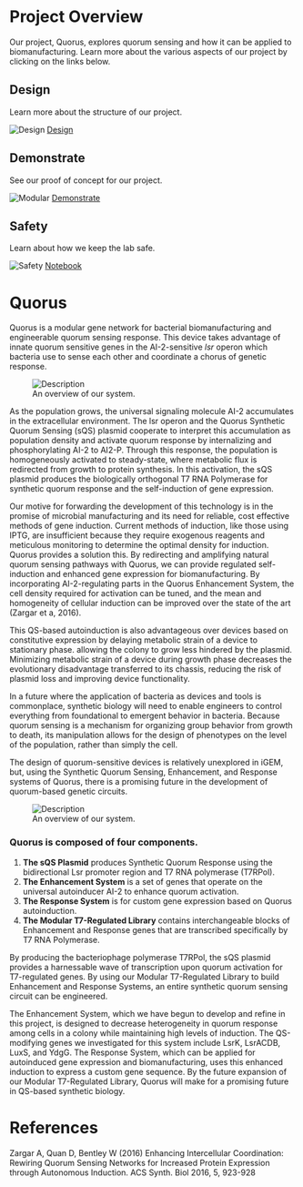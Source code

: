 # Project Overview 

Our project, Quorus, explores quorum sensing and how it can be applied to biomanufacturing. Learn more about the various aspects of our project by clicking on the links below. 

<div class="row">
	<div class="grid-selection">
		<h2>Design</h2>
		<p>Learn more about the structure of our project. </p>
            <img src="/images/icons/design.svg" alt="Design">
		<a href="/Design.html" class="buttonoverview">Design</a>
	</div>	
		<div class="grid-selection">
		<h2>Demonstrate</h2>
		<p>See our proof of concept for our project.</p>
            <img src="/images/icons/demonstrate.svg" alt="Modular">
		<a href="/Demonstrate.html" class="buttonoverview">Demonstrate</a>
	</div>
	<div class="grid-selection">
		<h2>Safety</h2>
		<p>Learn about how we keep the lab safe.</p>
            <img src="/images/icons/safety.svg" alt="Safety">
		<a href="/Safety.html" class="buttonoverview">Notebook</a>
	</div>
</div>

# Quorus

Quorus is a modular gene network for bacterial biomanufacturing and engineerable quorum sensing response. This device takes advantage of innate quorum sensitive genes in the AI-2-sensitive *lsr* operon which bacteria use to sense each other and coordinate a chorus of genetic response.

<figure>
	<img src="images/Description/Description1.png" alt="Description">
	<figcaption>An overview of our system. </figcaption>
</figure>

 As the population grows, the universal signaling molecule AI-2 accumulates in the extracellular environment. The lsr operon and the Quorus Synthetic Quorum Sensing (sQS) plasmid cooperate to interpret this accumulation as population density and activate quorum response by internalizing and phosphorylating AI-2 to AI2-P. Through this response, the population is homogeneously activated to steady-state, where metabolic flux is redirected from growth to protein synthesis. In this activation, the sQS plasmid produces the biologically orthogonal T7 RNA Polymerase for synthetic quorum response and the self-induction of gene expression.

Our motive for forwarding the development of this technology is in the promise of microbial manufacturing and its need for reliable, cost effective methods of gene induction. Current methods of induction, like those using IPTG, are insufficient because they require exogenous reagents and meticulous monitoring to determine the optimal density for induction. Quorus provides a solution this. By redirecting and amplifying natural quorum sensing pathways with Quorus, we can provide regulated self-induction and enhanced gene expression for biomanufacturing. By incorporating AI-2-regulating parts in the Quorus Enhancement System, the cell density required for activation can be tuned, and the mean and homogeneity of cellular induction can be improved over the state of the art (Zargar et a, 2016). 

This QS-based autoinduction is also advantageous over devices based on constitutive expression by delaying metabolic strain of a device to stationary phase. allowing the colony to grow less hindered by the plasmid. Minimizing metabolic strain of a device during growth phase decreases the evolutionary disadvantage transferred to its chassis, reducing the risk of plasmid loss and improving device functionality.

In a future where the application of bacteria as devices and tools is commonplace, synthetic biology will need to enable engineers to control everything from foundational to emergent behavior in bacteria. Because quorum sensing is a mechanism for organizing group behavior from growth to death, its manipulation allows for the design of phenotypes on the level of the population, rather than simply the cell.

The design of quorum-sensitive devices is relatively unexplored in iGEM, but, using the Synthetic Quorum Sensing, Enhancement, and Response systems of Quorus, there is a promising future in the development of quorum-based genetic circuits.

<figure>
	<img src="images/Description/Description2.png" alt="Description">
	<figcaption>An overview of our system. </figcaption>
</figure>

### Quorus is composed of four components.
1) **The sQS Plasmid**  produces Synthetic Quorum Response using the bidirectional Lsr promoter region and T7 RNA polymerase (T7RPol).     
2) **The Enhancement System** is a set of genes that operate on the universal autoinducer AI-2 to enhance quorum activation.     
3) **The Response System** is for custom gene expression based on Quorus autoinduction.     
4) **The Modular T7-Regulated Library** contains interchangeable blocks of Enhancement and Response genes that are transcribed specifically by T7 RNA Polymerase.     

By producing the bacteriophage polymerase T7RPol, the sQS plasmid provides a harnessable wave of transcription upon quorum activation for T7-regulated genes. By using our Modular T7-Regulated Library to build Enhancement and Response Systems, an entire synthetic quorum sensing circuit can be engineered. 

The Enhancement System, which we have begun to develop and refine in this project, is designed to decrease heterogeneity in quorum response among cells in a colony while maintaining high levels of induction. The QS-modifying genes we investigated for this system include LsrK, LsrACDB, LuxS, and YdgG. The Response System, which can be applied for autoinduced gene expression and biomanufacturing, uses this enhanced induction to express a custom gene sequence. By the future expansion of our Modular T7-Regulated Library, Quorus will make for a promising future in QS-based synthetic biology.

# References

Zargar A, Quan D, Bentley W (2016)  Enhancing Intercellular Coordination: Rewiring Quorum Sensing Networks for Increased Protein Expression through Autonomous Induction. ACS Synth. Biol 2016, 5,  923-928